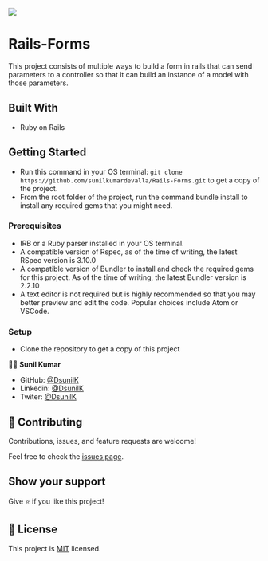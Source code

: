 ![](https://img.shields.io/badge/Microverse-blueviolet)

# Rails-Forms

This project consists of multiple ways to build a form in rails that can send parameters to a controller so that it can build an instance of a model with those parameters.

## Built With

- Ruby on Rails

## Getting Started

- Run this command in your OS terminal: `git clone https://github.com/sunilkumardevalla/Rails-Forms.git` to get a copy of the project.
- From the root folder of the project, run the command bundle install to install any required gems that you might need.

### Prerequisites

* IRB or a Ruby parser installed in your OS terminal.
* A compatible version of Rspec, as of the time of writing, the latest RSpec version is 3.10.0
* A compatible version of Bundler to install and check the required gems for this project. As of the time of writing, the latest Bundler version is 2.2.10
* A text editor is not required but is highly recommended so that you may better preview and edit the code. Popular choices include Atom or VSCode.

### Setup

- Clone the repository to get a copy of this project

🧑‍💻 **Sunil Kumar**

- GitHub: [@DsunilK](https://github.com/sunilkumardevalla)
- Linkedin: [@DsunilK](https://www.linkedin.com/in/sunilkumardevalla/)
- Twiter: [@DsunilK](https://twitter.com/D_sunil_K)

## 🤝 Contributing

Contributions, issues, and feature requests are welcome!

Feel free to check the [issues page](https://github.com/sunilkumardevalla/Rails-Forms/issues).

## Show your support

Give ⭐️ if you like this project!

## 📝 License

This project is [MIT](LICENSE) licensed.